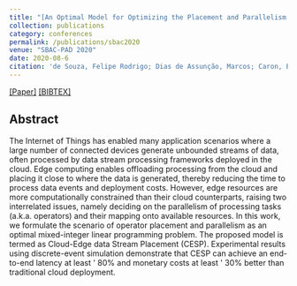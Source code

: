 ```yaml
---
title: "[An Optimal Model for Optimizing the Placement and Parallelism of Data Stream Processing Applications on Cloud-Edge Computing](https://ieeexplore.ieee.org/document/9235031)"
collection: publications
category: conferences
permalink: /publications/sbac2020
venue: "SBAC-PAD 2020"
date: 2020-08-6
citation: 'de Souza, Felipe Rodrigo; Dias de Assunção, Marcos; Caron, Eddy; <b>da Silva Veith, Alexandre</b>'
---
```

[[Paper]](http://aveith.github.io/files/sbac-pad2020.pdf) [[BIBTEX]](http://aveith.github.io/files/sbac-pad2020.bib)



## Abstract
The Internet of Things has enabled many application scenarios where a large number of connected devices generate unbounded streams of data, often processed by data stream processing frameworks deployed in the cloud. Edge computing enables offloading processing from the cloud and
placing it close to where the data is generated, thereby reducing the time to process data events and deployment costs. However, edge resources are more computationally constrained than their cloud counterparts, raising two interrelated issues, namely deciding on the parallelism of processing tasks (a.k.a. operators) and their mapping onto available resources. In this work, we formulate the scenario of operator placement and parallelism as an optimal mixed-integer linear programming problem. The proposed model is termed as Cloud-Edge data Stream Placement (CESP). Experimental results using discrete-event simulation demonstrate that CESP can achieve an end-to-end latency at
least ' 80% and monetary costs at least ' 30% better than traditional cloud deployment.



